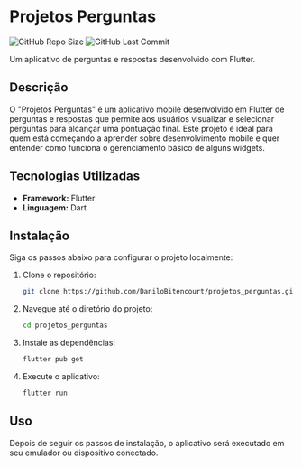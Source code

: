# Projetos Perguntas

![GitHub Repo Size](https://img.shields.io/github/repo-size/DaniloBitencourt/projetos_perguntas)
![GitHub Last Commit](https://img.shields.io/github/last-commit/DaniloBitencourt/projetos_perguntas)

Um aplicativo de perguntas e respostas desenvolvido com Flutter.

## Descrição

O "Projetos Perguntas" é um aplicativo mobile desenvolvido em Flutter de perguntas e respostas que permite aos usuários visualizar e selecionar perguntas para alcançar uma pontuação final. Este projeto é ideal para quem está começando a aprender sobre desenvolvimento mobile e quer entender como funciona o gerenciamento básico de alguns widgets.

## Tecnologias Utilizadas

- **Framework:** Flutter
- **Linguagem:** Dart

## Instalação

Siga os passos abaixo para configurar o projeto localmente:

1. Clone o repositório:
   ```bash
   git clone https://github.com/DaniloBitencourt/projetos_perguntas.git
   ```
2. Navegue até o diretório do projeto:
   ```bash
   cd projetos_perguntas
   ```
3. Instale as dependências:
   ```bash
   flutter pub get
   ```
4. Execute o aplicativo:
   ```bash
   flutter run
   ```
## Uso
Depois de seguir os passos de instalação, o aplicativo será executado em seu emulador ou dispositivo conectado.

